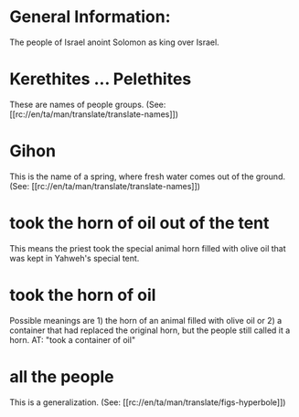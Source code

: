# General Information:

The people of Israel anoint Solomon as king over Israel.

# Kerethites ... Pelethites

These are names of people groups. (See: [[rc://en/ta/man/translate/translate-names]])

# Gihon

This is the name of a spring, where fresh water comes out of the ground. (See: [[rc://en/ta/man/translate/translate-names]])

# took the horn of oil out of the tent

This means the priest took the special animal horn filled with olive oil that was kept in Yahweh's special tent.

# took the horn of oil

Possible meanings are 1) the horn of an animal filled with olive oil or 2) a container that had replaced the original horn, but the people still called it a horn. AT: "took a container of oil"

# all the people

This is a generalization. (See: [[rc://en/ta/man/translate/figs-hyperbole]])